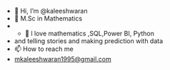 - 👋 Hi, I’m @kaleeshwaran
- 🌱 M.Sc in Mathematics 
- - 👀 l love mathematics ,SQL,Power BI, Python
- and telling stories and making prediction with data
- 📫 How to reach me
- mkaleeshwaran1995@gmail.com

